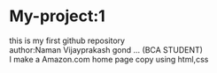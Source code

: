 # My-project:1
this is my first github repository
<br>
author:Naman Vijayprakash gond ... (BCA STUDENT)
<br>
I make a Amazon.com home page copy using html,css 

